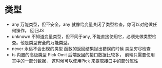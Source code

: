 # 类型

- any
  万能类型，但不安全。any 就像给变量关闭了类型检查，你可以对他做任何操作， 回归JS
- unknown
  不知道变量类型，但不同于any, 不能直接使用它，必须先做类型检查。他是类型安全的万能类型。
- never  永远不会出现的类型
  函数的返回结果抛出错误的时候
  类型穷尽检查
- ts 内置的高级类型 Pick Omit
  后端返回的接口数据比较多， 前端只需要使用其中的一部分数据， 这时候可以使用Pick 来提取接口中的部分属性
